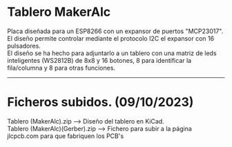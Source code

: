 # Tablero MakerAlc
Placa diseñada para un ESP8266 con un expansor de puertos "MCP23017".<br>
El diseño permite controlar mediante el protocolo I2C el expansor con 16 pulsadores.<br>
El diseño se ha hecho para adjuntarlo a un tablero con una matriz de leds inteligentes
(WS2812B) de 8x8 y 16 botones, 8 para identificar la fila/columna y 8 para otras funciones.<br>

------------------------------------------------------------------------------------------
Ficheros subidos. (09/10/2023)
==============================
Tablero (MakerAlc).zip --> Diseño del tablero en KiCad.<br>
Tablero (MakerAlc)(Gerber).zip --> Fichero para subir a la página jlcpcb.com para que fabriquen los PCB's
